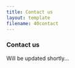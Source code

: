 ```yaml
---
title: Contact us
layout: template
filename: 40contact
--- 
```


### Contact us

Will be updated shortly...
